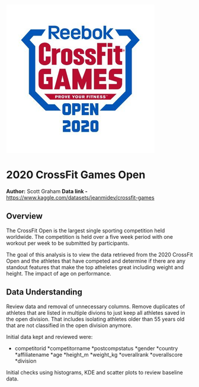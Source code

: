 ![open_logo](images/open_2020.jpg)
# 2020 CrossFit Games Open
**Author:** Scott Graham
**Data link -** https://www.kaggle.com/datasets/jeanmidev/crossfit-games

## Overview

The CrossFit Open is the largest single sporting competition held worldwide. The competition is held over a five week period with one workout per week to be submitted by participants.

The goal of this analysis is to view the data retrieved from the 2020 CrossFit Open and the athletes that have competed and determine if there are any standout features that make the top atheletes great including weight and height. The impact of age on performance.

## Data Understanding

Review data and removal of unnecessary columns. Remove duplicates of athletes that are listed in multiple divions to just keep all athletes saved in the open division. That includes isolating athletes older than 55 years old that are not classified in the open division anymore.

Initial data kept and reviewed were:
* competitorid
*competitorname
*postcompstatus
*gender
*country
*affiliatename
*age
*height_m
*weight_kg
*overallrank
*overallscore
*division


Initial checks using histograms, KDE and scatter plots to review baseline data.